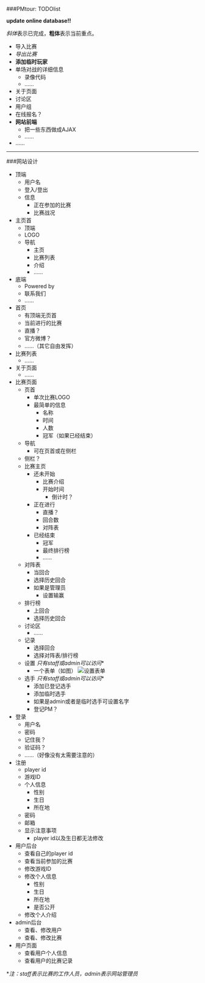###PMtour: TODOlist

**update online database!!**

*斜体*表示已完成，**粗体**表示当前重点。

* 导入比赛
* *导出比赛*
* **添加临时玩家**
* 单场对战的详细信息
    * 录像代码
    * ……
* 关于页面
* 讨论区
* 用户组
* 在线报名？
* **网站前端**
    * 把一些东西做成AJAX
    * ……
* ……

---

###网站设计

* 顶端
    * 用户名
    * 登入/登出
    * 信息
        * 正在参加的比赛
        * 比赛战况
* 主页首
    * 顶端
    * LOGO
    * 导航
        * 主页
        * 比赛列表
        * 介绍
        * ……
* 底端
    * Powered by
    * 联系我们
    * ……
* 首页
    * 有顶端无页首
    * 当前进行的比赛
    * 直播？
    * 官方微博？
    * ……（其它自由发挥）
* 比赛列表
    * ……
* 关于页面
    * ……
* 比赛页面
    * 页首
        * 单次比赛LOGO
        * 最简单的信息
            * 名称
            * 时间
            * 人数
            * 冠军（如果已经结束）
    * 导航
        * 可在页首或在侧栏
    * 侧栏？
    * 比赛主页
        * 还未开始
            * 比赛介绍
            * 开始时间
                * 倒计时？
        * 正在进行
            * 直播？
            * 回合数
            * 对阵表
        * 已经结束
            * 冠军
            * 最终排行榜
            * ……
    * 对阵表
        * 当回合
        * 选择历史回合
        * 如果是管理员
            * 设置输赢
    * 排行榜
        * 上回合
        * 选择历史回合
    * 讨论区
        * ……
    * 记录
        * 选择回合
        * 选择对阵表/排行榜
    * 设置
        *只有staff或admin可以访问**
        * 一个表单（如图）
        ![设置表单](https://www.sunoru.com/myfiles/img/1414915114600.png "设置表单")
    * 选手
        *只有staff或admin可以访问**
        * 添加已登记选手
        * 添加临时选手
        * 如果是admin或者是临时选手可设置名字
        * 登记PM？
* 登录
    * 用户名
    * 密码
    * 记住我？
    * 验证码？
    * ……（好像没有太需要注意的）
* 注册
    * player id
    * 游戏ID
    * 个人信息
        * 性别
        * 生日
        * 所在地
    * 密码
    * 邮箱
    * 显示注意事项
        * player id以及生日都无法修改
* 用户后台
    * 查看自己的player id
    * 查看当前参加的比赛
    * 修改游戏ID
    * 修改个人信息
        * 性别
        * 生日
        * 所在地
        * 是否公开
    * 修改个人介绍
* admin后台
    * 查看、修改用户
    * 查看、修改比赛
* 用户页面
    * 查看用户个人信息
    * 查看用户的比赛记录

**注：staff表示比赛的工作人员，admin表示网站管理员*
